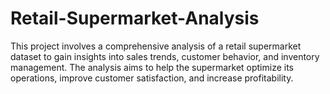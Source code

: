 # Retail-Supermarket-Analysis
This project involves a comprehensive analysis of a retail supermarket dataset to gain insights into sales trends, customer behavior, and inventory management. The analysis aims to help the supermarket optimize its operations, improve customer satisfaction, and increase profitability.
